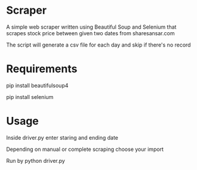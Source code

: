 # Scraper
A simple web scraper written using Beautiful Soup  and Selenium  that scrapes  stock price between given two dates from sharesansar.com

The script will generate a csv file for each day and skip if there's no record
# Requirements
pip install beautifulsoup4

pip install selenium


# Usage
Inside driver.py enter staring and ending date

Depending on manual or complete scraping choose your import

Run by python driver.py

